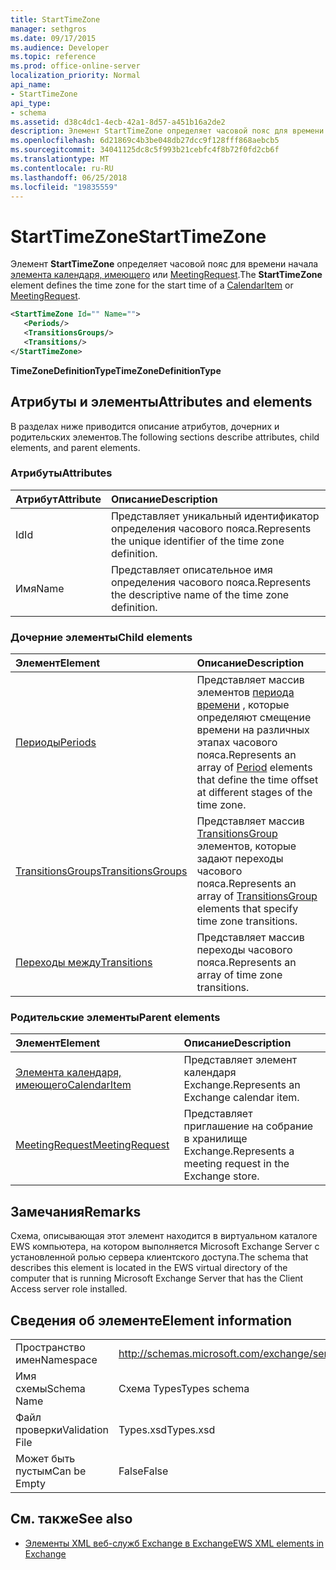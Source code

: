 ```yaml
---
title: StartTimeZone
manager: sethgros
ms.date: 09/17/2015
ms.audience: Developer
ms.topic: reference
ms.prod: office-online-server
localization_priority: Normal
api_name:
- StartTimeZone
api_type:
- schema
ms.assetid: d38c4dc1-4ecb-42a1-8d57-a451b16a2de2
description: Элемент StartTimeZone определяет часовой пояс для времени начала элемента календаря, имеющего или MeetingRequest.
ms.openlocfilehash: 6d21869c4b3be048db27dcc9f128fff868aebcb5
ms.sourcegitcommit: 34041125dc8c5f993b21cebfc4f8b72f0fd2cb6f
ms.translationtype: MT
ms.contentlocale: ru-RU
ms.lasthandoff: 06/25/2018
ms.locfileid: "19835559"
---
```

# <a name="starttimezone"></a><span data-ttu-id="062f7-103">StartTimeZone</span><span class="sxs-lookup"><span data-stu-id="062f7-103">StartTimeZone</span></span>

<span data-ttu-id="062f7-104">Элемент **StartTimeZone** определяет часовой пояс для времени начала [элемента календаря, имеющего](calendaritem.md) или [MeetingRequest](meetingrequest.md).</span><span class="sxs-lookup"><span data-stu-id="062f7-104">The **StartTimeZone** element defines the time zone for the start time of a [CalendarItem](calendaritem.md) or [MeetingRequest](meetingrequest.md).</span></span>
  
```xml
<StartTimeZone Id="" Name="">
   <Periods/>
   <TransitionsGroups/>
   <Transitions/>
</StartTimeZone>
```

<span data-ttu-id="062f7-105">**TimeZoneDefinitionType**</span><span class="sxs-lookup"><span data-stu-id="062f7-105">**TimeZoneDefinitionType**</span></span>

## <a name="attributes-and-elements"></a><span data-ttu-id="062f7-106">Атрибуты и элементы</span><span class="sxs-lookup"><span data-stu-id="062f7-106">Attributes and elements</span></span>

<span data-ttu-id="062f7-107">В разделах ниже приводится описание атрибутов, дочерних и родительских элементов.</span><span class="sxs-lookup"><span data-stu-id="062f7-107">The following sections describe attributes, child elements, and parent elements.</span></span>
  
### <a name="attributes"></a><span data-ttu-id="062f7-108">Атрибуты</span><span class="sxs-lookup"><span data-stu-id="062f7-108">Attributes</span></span>

|<span data-ttu-id="062f7-109">**Атрибут**</span><span class="sxs-lookup"><span data-stu-id="062f7-109">**Attribute**</span></span>|<span data-ttu-id="062f7-110">**Описание**</span><span class="sxs-lookup"><span data-stu-id="062f7-110">**Description**</span></span>|
|:-----|:-----|
|<span data-ttu-id="062f7-111">Id</span><span class="sxs-lookup"><span data-stu-id="062f7-111">Id</span></span>  <br/> |<span data-ttu-id="062f7-112">Представляет уникальный идентификатор определения часового пояса.</span><span class="sxs-lookup"><span data-stu-id="062f7-112">Represents the unique identifier of the time zone definition.</span></span>  <br/> |
|<span data-ttu-id="062f7-113">Имя</span><span class="sxs-lookup"><span data-stu-id="062f7-113">Name</span></span>  <br/> |<span data-ttu-id="062f7-114">Представляет описательное имя определения часового пояса.</span><span class="sxs-lookup"><span data-stu-id="062f7-114">Represents the descriptive name of the time zone definition.</span></span>  <br/> |
   
### <a name="child-elements"></a><span data-ttu-id="062f7-115">Дочерние элементы</span><span class="sxs-lookup"><span data-stu-id="062f7-115">Child elements</span></span>

|<span data-ttu-id="062f7-116">**Элемент**</span><span class="sxs-lookup"><span data-stu-id="062f7-116">**Element**</span></span>|<span data-ttu-id="062f7-117">**Описание**</span><span class="sxs-lookup"><span data-stu-id="062f7-117">**Description**</span></span>|
|:-----|:-----|
|[<span data-ttu-id="062f7-118">Периоды</span><span class="sxs-lookup"><span data-stu-id="062f7-118">Periods</span></span>](periods.md) <br/> |<span data-ttu-id="062f7-119">Представляет массив элементов [периода времени](period.md) , которые определяют смещение времени на различных этапах часового пояса.</span><span class="sxs-lookup"><span data-stu-id="062f7-119">Represents an array of [Period](period.md) elements that define the time offset at different stages of the time zone.</span></span>  <br/> |
|[<span data-ttu-id="062f7-120">TransitionsGroups</span><span class="sxs-lookup"><span data-stu-id="062f7-120">TransitionsGroups</span></span>](transitionsgroups.md) <br/> |<span data-ttu-id="062f7-121">Представляет массив [TransitionsGroup](transitionsgroup.md) элементов, которые задают переходы часового пояса.</span><span class="sxs-lookup"><span data-stu-id="062f7-121">Represents an array of [TransitionsGroup](transitionsgroup.md) elements that specify time zone transitions.</span></span>  <br/> |
|[<span data-ttu-id="062f7-122">Переходы между</span><span class="sxs-lookup"><span data-stu-id="062f7-122">Transitions</span></span>](transitions.md) <br/> |<span data-ttu-id="062f7-123">Представляет массив переходы часового пояса.</span><span class="sxs-lookup"><span data-stu-id="062f7-123">Represents an array of time zone transitions.</span></span>  <br/> |
   
### <a name="parent-elements"></a><span data-ttu-id="062f7-124">Родительские элементы</span><span class="sxs-lookup"><span data-stu-id="062f7-124">Parent elements</span></span>

|<span data-ttu-id="062f7-125">**Элемент**</span><span class="sxs-lookup"><span data-stu-id="062f7-125">**Element**</span></span>|<span data-ttu-id="062f7-126">**Описание**</span><span class="sxs-lookup"><span data-stu-id="062f7-126">**Description**</span></span>|
|:-----|:-----|
|[<span data-ttu-id="062f7-127">Элемента календаря, имеющего</span><span class="sxs-lookup"><span data-stu-id="062f7-127">CalendarItem</span></span>](calendaritem.md) <br/> |<span data-ttu-id="062f7-128">Представляет элемент календаря Exchange.</span><span class="sxs-lookup"><span data-stu-id="062f7-128">Represents an Exchange calendar item.</span></span>  <br/> |
|[<span data-ttu-id="062f7-129">MeetingRequest</span><span class="sxs-lookup"><span data-stu-id="062f7-129">MeetingRequest</span></span>](meetingrequest.md) <br/> |<span data-ttu-id="062f7-130">Представляет приглашение на собрание в хранилище Exchange.</span><span class="sxs-lookup"><span data-stu-id="062f7-130">Represents a meeting request in the Exchange store.</span></span>  <br/> |
   
## <a name="remarks"></a><span data-ttu-id="062f7-131">Замечания</span><span class="sxs-lookup"><span data-stu-id="062f7-131">Remarks</span></span>

<span data-ttu-id="062f7-132">Схема, описывающая этот элемент находится в виртуальном каталоге EWS компьютера, на котором выполняется Microsoft Exchange Server с установленной ролью сервера клиентского доступа.</span><span class="sxs-lookup"><span data-stu-id="062f7-132">The schema that describes this element is located in the EWS virtual directory of the computer that is running Microsoft Exchange Server that has the Client Access server role installed.</span></span>
  
## <a name="element-information"></a><span data-ttu-id="062f7-133">Сведения об элементе</span><span class="sxs-lookup"><span data-stu-id="062f7-133">Element information</span></span>

|||
|:-----|:-----|
|<span data-ttu-id="062f7-134">Пространство имен</span><span class="sxs-lookup"><span data-stu-id="062f7-134">Namespace</span></span>  <br/> |http://schemas.microsoft.com/exchange/services/2006/types  <br/> |
|<span data-ttu-id="062f7-135">Имя схемы</span><span class="sxs-lookup"><span data-stu-id="062f7-135">Schema Name</span></span>  <br/> |<span data-ttu-id="062f7-136">Схема Types</span><span class="sxs-lookup"><span data-stu-id="062f7-136">Types schema</span></span>  <br/> |
|<span data-ttu-id="062f7-137">Файл проверки</span><span class="sxs-lookup"><span data-stu-id="062f7-137">Validation File</span></span>  <br/> |<span data-ttu-id="062f7-138">Types.xsd</span><span class="sxs-lookup"><span data-stu-id="062f7-138">Types.xsd</span></span>  <br/> |
|<span data-ttu-id="062f7-139">Может быть пустым</span><span class="sxs-lookup"><span data-stu-id="062f7-139">Can be Empty</span></span>  <br/> |<span data-ttu-id="062f7-140">False</span><span class="sxs-lookup"><span data-stu-id="062f7-140">False</span></span>  <br/> |
   
## <a name="see-also"></a><span data-ttu-id="062f7-141">См. также</span><span class="sxs-lookup"><span data-stu-id="062f7-141">See also</span></span>

- [<span data-ttu-id="062f7-142">Элементы XML веб-служб Exchange в Exchange</span><span class="sxs-lookup"><span data-stu-id="062f7-142">EWS XML elements in Exchange</span></span>](ews-xml-elements-in-exchange.md)

